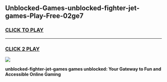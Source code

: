
## Unblocked-Games-unblocked-fighter-jet-games-Play-Free-02ge7
<h3>
<a href="https://premium76.site?title=unblocked-fighter-jet-games&ref=18A">CLICK TO PLAY</a></h3>
<hr>

<h3>
<a href="https://premium76.site?title=unblocked-fighter-jet-games&ref=18A">CLICK 2 PLAY</a>
  
</h3>

<a href="https://premium76.site?title=unblocked-fighter-jet-games&ref=18A"><img src="https://clearcache.store/games.png"></a>


**unblocked-fighter-jet-games games unblocked: Your Gateway to Fun and Accessible Online Gaming**
